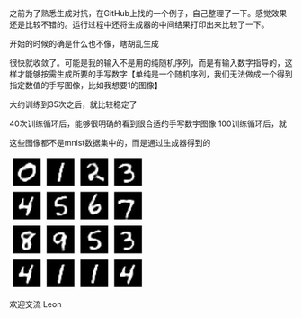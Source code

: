 之前为了熟悉生成对抗，在GitHub上找的一个例子，自己整理了一下。感觉效果还是比较不错的。运行过程中还将生成器的中间结果打印出来比较了一下。

开始的时候的确是什么也不像，瞎胡乱生成

很快就收敛了。可能是我的输入不是用的纯随机序列，而是有输入数字指导的，这样才能够按需生成所要的手写数字【单纯是一个随机序列，我们无法做成一个得到指定数值的手写图像，比如我想要1的图像】

大约训练到35次之后，就比较稳定了

40次训练循环后，能够很明确的看到很合适的手写数字图像
100训练循环后，就

这些图像都不是mnist数据集中的，而是通过生成器得到的



![result](https://github.com/liang1057/DemoWorksPy/blob/master/GANs/Demo_DC_GAN/DC_GAN_MNIST_01_ret100.jpg)

欢迎交流
Leon
